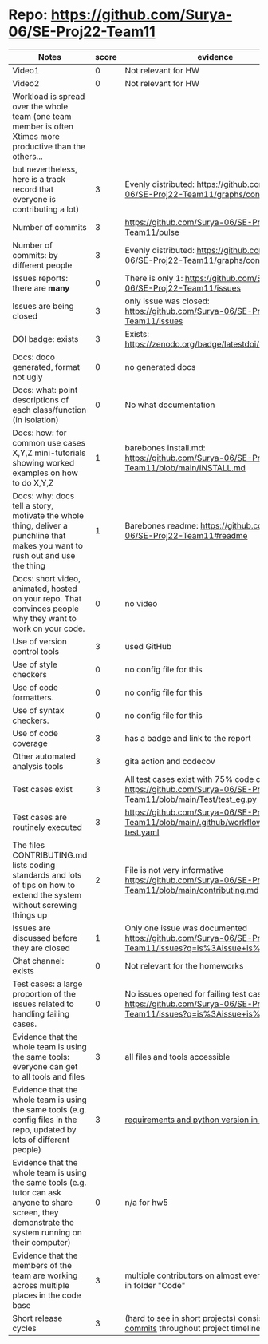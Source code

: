 # Repo: https://github.com/Surya-06/SE-Proj22-Team11

| Notes                                                        | score | evidence                                                     |
| ------------------------------------------------------------ | ----- | ------------------------------------------------------------ |
| Video1                                                       | 0     | Not relevant for HW                                          |
| Video2                                                       | 0     | Not relevant for HW                                          |
| Workload is spread over the whole team (one team member is often Xtimes more productive than the others... |       |                                                              |
| but nevertheless, here is a track record that everyone is contributing a lot) | 3     | Evenly distributed: https://github.com/Surya-06/SE-Proj22-Team11/graphs/contributors |
| Number of commits                                            | 3     | https://github.com/Surya-06/SE-Proj22-Team11/pulse           |
| Number of commits: by different people                       | 3     | Evenly distributed: https://github.com/Surya-06/SE-Proj22-Team11/graphs/contributors |
| Issues reports: there are **many**                           | 0     | There is only 1: https://github.com/Surya-06/SE-Proj22-Team11/issues |
| Issues are being closed                                      | 3     | only issue was closed: https://github.com/Surya-06/SE-Proj22-Team11/issues |
| DOI badge: exists                                            | 3     | Exists: https://zenodo.org/badge/latestdoi/527815538         |
| Docs: doco generated, format not ugly                        | 0     | no generated docs                                            |
| Docs: what: point descriptions of each class/function (in isolation) | 0     | No what documentation                                        |
| Docs: how: for common use cases X,Y,Z mini-tutorials showing worked examples on how to do X,Y,Z | 1     | barebones install.md: https://github.com/Surya-06/SE-Proj22-Team11/blob/main/INSTALL.md |
| Docs: why: docs tell a story, motivate the whole thing, deliver a punchline that makes you want to rush out and use the thing | 1     | Barebones readme: https://github.com/Surya-06/SE-Proj22-Team11#readme |
| Docs: short video, animated, hosted on your repo. That convinces people why they want to work on your code. | 0     | no video                                                     |
| Use of version control tools                                 | 3     | used GitHub                                                  |
| Use of style checkers                                        | 0     | no config file for this                                                    |
| Use of code formatters.                                      | 0     | no config file for this                                      |
| Use of syntax checkers.                                      | 0     | no config file for this                                      |
| Use of code coverage                                         | 3     | has a badge and link to the report                           |
| Other automated analysis tools                               | 3     | gita action and codecov                                      |
| Test cases exist                                             | 3     | All test cases exist with 75% code coverage https://github.com/Surya-06/SE-Proj22-Team11/blob/main/Test/test_eg.py |
| Test cases are routinely executed                            | 3     | https://github.com/Surya-06/SE-Proj22-Team11/blob/main/.github/workflows/build-test.yaml |
| The files CONTRIBUTING.md lists coding standards and lots of tips on how to extend the system without screwing things up | 2     | File is not very informative https://github.com/Surya-06/SE-Proj22-Team11/blob/main/contributing.md |
| Issues are discussed before they are closed                  | 1     | Only one issue was documented https://github.com/Surya-06/SE-Proj22-Team11/issues?q=is%3Aissue+is%3Aclosed |
| Chat channel: exists                                         | 0     | Not relevant for the homeworks                               |
| Test cases: a large proportion of the issues related to handling failing cases. | 0     | No issues opened for failing test cases https://github.com/Surya-06/SE-Proj22-Team11/issues?q=is%3Aissue+is%3Aclosed |
| Evidence that the whole team is using the same tools: everyone can get to all tools and files | 3     | all files and tools accessible                               |
| Evidence that the whole team is using the same tools (e.g. config files in the repo, updated by lots of different people) | 3     | [requirements and python version in repo](https://github.com/Surya-06/SE-Proj22-Team11/blob/main/requirements.txt) |
| Evidence that the whole team is using the same tools (e.g. tutor can ask anyone to share screen, they demonstrate the system running on their computer) | 0     | n/a for hw5                                                  |
| Evidence that the members of the team are working across multiple places in the code base | 3     | multiple contributors on almost every code file in folder "Code" |
| Short release cycles                                         | 3     | (hard to see in short projects) consistent [commits](https://github.com/Surya-06/SE-Proj22-Team11/graphs/contributors) throughout project timeline |
